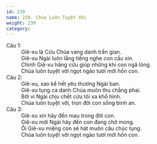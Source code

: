 ```yaml
---
id: 239
name: 239. Chúa Luôn Tuyệt Vời
weight: 239
category: 
---
```

<dl><dt>Câu 1:</dt><dd data-verse="1">Giê-xu là Cứu Chúa vang danh trần gian. <br/>Giê-xu Ngài luôn lắng tiếng nghe con cầu xin. <br/>Chính Giê-xu hằng cứu giúp những khi con ngã lòng. <br/>Chúa luôn tuyệt vời ngọt ngào tươi mới hồn con. </dd><dt>Câu 2:</dt><dd data-verse="2">Giê-xu, sao kể hết yêu thương Ngài ban. <br/>Giê-xu tụng ca danh Chúa muôn thu chẳng phai. <br/>Bởi vì Ngài chịu chết cứu tôi xa khổ hình. <br/>Chúa luôn tuyệt vời, trọn đời con sống bình an. </dd><dt>Câu 3:</dt><dd data-verse="3">Giê-xu xin hãy đến mau trong đời con. <br/>Giê-xu mời Ngài hãy đến con đang chờ mong. <br/>Ôi Giê-xu miệng con sẽ hát muôn câu chúc tụng. <br/>Chúa luôn tuyệt vời ngọt ngào tươi mới hồn con. </dd></dl>
